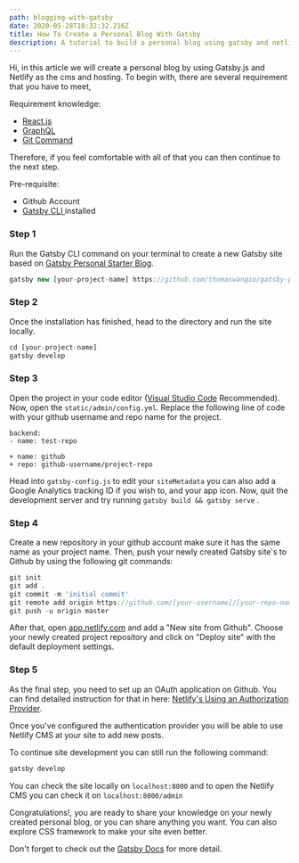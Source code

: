 ```yaml
---
path: blogging-with-gatsby
date: 2020-05-28T10:32:32.216Z
title: How To Create a Personal Blog With Gatsby
description: A tutorial to build a personal blog using gatsby and netlify cms
---
```

Hi, in this article we will create a personal blog by using Gatsby.js and Netlify as the cms and hosting. To begin with, there are several requirement that you have to meet,

Requirement knowledge:

* [React.js ](https://reactjs.org/)
* [GraphQL](https://graphql.org/)
* [Git Command](https://github.github.com/training-kit/downloads/github-git-cheat-sheet.pdf)

Therefore, if you feel comfortable with all of that you can then continue to the next step.

Pre-requisite:

* Github Account
* [Gatsby CLI ](https://www.gatsbyjs.org/tutorial/part-zero/#using-the-gatsby-cli)installed



### **Step 1**

Run the Gatsby CLI command on your terminal to create a new Gatsby site based on [Gatsby Personal Starter Blog](https://github.com/thomaswang/gatsby-personal-starter-blog).

```javascript
gatsby new [your-project-name] https://github.com/thomaswangio/gatsby-personal-starter-blog
```

### **Step 2**

Once the installation has finished, head to the directory and run the site locally.

```javascript
cd [your-project-name]
gatsby develop
```

### **Step 3**

Open the project in your code editor ([Visual Studio Code](https://code.visualstudio.com/) Recommended). Now, open the `static/admin/config.yml`. Replace the following line of code with your github username and repo name for the project.

```gitattributes
backend:
- name: test-repo

+ name: github
+ repo: github-username/project-repo
```

Head into `gatsby-config.js` to edit your `siteMetadata` you can also add a Google Analytics tracking ID if you wish to, and your app icon. Now, quit the development server and try running `gatsby build && gatsby serve` .

### **Step 4**

Create a new repository in your github account make sure it has the same name as your project name. Then, push your newly created Gatsby site's to Github by using the following git commands:

```javascript
git init
git add .
git commit -m 'initial commit'
git remote add origin https://github.com/[your-username]/[your-repo-name].git
git push -u origin master
```

After that, open [app.netlify.com](app.netlify.com) and add a "New site from Github". Choose your newly created project repository and click on "Deploy site" with the default deployment settings.

### **Step 5**

As the final step, you need to set up an OAuth application on Github. You can find detailed instruction for that in here: [Netlify's Using an Authorization Provider](https://docs.netlify.com/visitor-access/oauth-provider-tokens/#using-an-authentication-provider).

Once you've configured the authentication provider you will be able to use Netlify CMS at your site to add new posts.

To continue site development you can still run the following command:

```javascript
gatsby develop
```

You can check the site locally on `localhost:8000` and to open the Netlify CMS you can check it on `localhost:8000/admin`

Congratulations!, you are ready to share your knowledge on your newly created personal blog, or you can share anything you want. You can also explore CSS framework to make your site even better. 

Don't forget to check out the [Gatsby Docs](https://www.gatsbyjs.org/) for more detail.